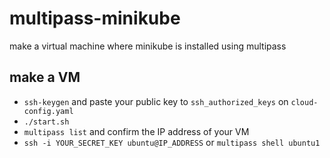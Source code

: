 # multipass-minikube
make a virtual machine where minikube is installed using multipass

## make a VM
- `ssh-keygen` and paste your public key to `ssh_authorized_keys` on `cloud-config.yaml`
- `./start.sh`
- `multipass list` and confirm the IP address of your VM
- `ssh -i YOUR_SECRET_KEY ubuntu@IP_ADDRESS` or `multipass shell ubuntu1`

